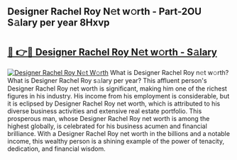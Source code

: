 ## Designer Rachel Roy N𝚎t w𝚘rth - Part-2OU S𝚊lary per year 8Hxvp

# <h2><a href="http://gc3ab1.nevu.top/?p=Designer+Rachel+Roy">🔗 👉🔴 Designer Rachel Roy N𝚎t w𝚘rth - S𝚊lary</a></h2>

[![Designer Rachel Roy N𝚎t W𝚘rth](https://i.imgur.com/Oavwk0R.jpeg)](http://gc3ab1.nevu.top/?p=Designer+Rachel+Roy)
What is Designer Rachel Roy n𝚎t w𝚘rth? What is Designer Rachel Roy s𝚊lary per year?
This affluent person's Designer Rachel Roy net worth is significant, making him one of the richest figures in his industry. His income from his employment is considerable, but it is eclipsed by Designer Rachel Roy net worth, which is attributed to his diverse business activities and extensive real estate portfolio. This prosperous man, whose Designer Rachel Roy net worth is among the highest globally, is celebrated for his business acumen and financial brilliance. With a Designer Rachel Roy net worth in the billions and a notable income, this wealthy person is a shining example of the power of tenacity, dedication, and financial wisdom.
